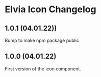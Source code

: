 # Elvia Icon Changelog

## 1.0.1 (04.01.22))

Bump to make npm package public

## 1.0.0 (04.01.22)

First version of the icon component.
